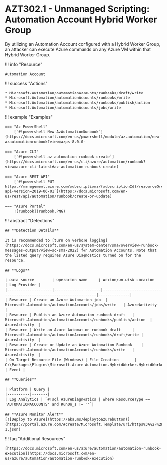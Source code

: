 # AZT302.1 - Unmanaged Scripting: Automation Account Hybrid Worker Group

By utilizing an Automation Account configured with a Hybrid Worker Group, an attacker can execute Azure commands on any Azure VM within that Hybrid Worker Group.

!!! info "Resource" 

	Automation Account

!!! success "Actions" 

	* Microsoft.Automation/automationAccounts/runbooks/draft/write
	* Microsoft.Automation/automationAccounts/runbooks/write
	* Microsoft.Automation/automationAccounts/runbooks/publish/action
	* Microsoft.Automation/automationAccounts/jobs/write

!!! example "Examples"

    === "Az PowerShell"
		[`#!powershell New-AzAutomationRunbook`](https://docs.microsoft.com/en-us/powershell/module/az.automation/new-azautomationrunbook?view=azps-8.0.0)
		
    === "Azure CLI"
        [`#!powershell az automation runbook create`](https://docs.microsoft.com/en-us/cli/azure/automation/runbook?view=azure-cli-latest#az-automation-runbook-create)
		
    === "Azure REST API"	
		[`#!powershell PUT https://management.azure.com/subscriptions/{subscriptionId}/resourceGroups/{resourceGroupName}/providers/Microsoft.Automation/automationAccounts/{automationAccountName}/runbooks/{runbookName}?api-version=2019-06-01`](https://docs.microsoft.com/en-us/rest/api/automation/runbook/create-or-update)

    === "Azure Portal"
    	![runbook](runbook.PNG)

 
!!! abstract "Detections"

	## **Detection Details**

	It is recommended to [turn on verbose logging](https://docs.microsoft.com/en-us/system-center/sma/overview-runbook-messages-output?view=sc-sma-2022) for Automation Accounts. Note that the listed query requires Azure Diagnostics turned on for the resource.

	## **Logs** 

    | Data Source        | Operation Name     | Action/On-Disk Location                                            | Log Provider |
    |--------------------|---------------------|-------------------------------------------------------------------|--------------|
    | Resource | Create an Azure Automation job	 | Microsoft.Automation/automationAccounts/jobs/write	| AzureActivity  |
    | Resource | Publish an Azure Automation runbook draft	 | Microsoft.Automation/automationAccounts/runbooks/publish/action	| AzureActivity  |
    | Resource | Write an Azure Automation runbook draft	 | Microsoft.Automation/automationAccounts/runbooks/draft/write	| AzureActivity  |
    | Resource | Create or Update an Azure Automation Runbook	 | Microsoft.Automation/automationAccounts/runbooks/write	| AzureActivity  |
	| On Target Resource File (Windows) | File Creation       | C:\Packages\Plugins\Microsoft.Azure.Automation.HybridWorker.HybridWorkerForWindows\0.1.0.18\Status | Event |

	## **Queries**

	| Platform | Query |
    |----------|-------|
	| Log Analytics | `#!sql AzureDiagnostics | where ResourceType == 'AUTOMATIONACCOUNTS' and RunOn_s != ''`|
	
	## **Azure Monitor Alert**
	[![Deploy to Azure](https://aka.ms/deploytoazurebutton)](https://portal.azure.com/#create/Microsoft.Template/uri/https%3A%2F%2Fraw.githubusercontent.com%2Fmicrosoft%2FAzDetectSuite%2Fmain%2FAzureThreatResearchMatrix%2FExecution%2FAZT301%2FAZT302-1.json)
	
!!! faq "Additional Resources"

	[https://docs.microsoft.com/en-us/azure/automation/automation-runbook-execution](https://docs.microsoft.com/en-us/azure/automation/automation-runbook-execution)
